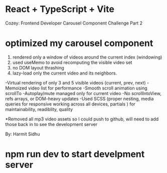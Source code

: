 # React + TypeScript + Vite

Cozey: Frontend Developer Carousel Component Challenge Part 2

# optimized my carousel component

1. rendered only a window of videos around the current index (windowing)
2. used useMemo to avoid recomputing the visible video set
3. no DOM layout thrashing
4. lazy-load only the current video and its neighbors.

-Virtual rendering of only 3 and 5 visible videos (current, prev, next)
-Memoized video list for performance
-Smooth scroll animation using scrollTo
-Autoplay/mute managed only for current video
-No scrollIntoView, refs arrays, or DOM-heavy updates
-Used SCSS (proper nesting, media queries for responsive working across all devices, partials ) for maintainability, readiblity, quality 

*Removed all mp3 video assets so I could push to github, will need to add those back in to see the development server

By: Harmit Sidhu

# npm run dev to start develpment server
